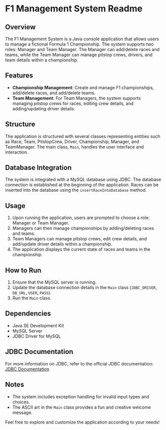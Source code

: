 # F1 Management System Readme

## Overview
The F1 Management System is a Java console application that allows users to manage a fictional Formula 1 Championship. The system supports two roles: Manager and Team Manager. The Manager can add/delete races and teams, while the Team Manager can manage pitstop crews, drivers, and team details within a championship.

## Features
- **Championship Management**: Create and manage F1 championships, add/delete races, and add/delete teams.
- **Team Management**: For Team Managers, the system supports managing pitstop crews for races, editing crew details, and adding/updating driver details.

## Structure
The application is structured with several classes representing entities such as Race, Team, PitstopCrew, Driver, Championship, Manager, and TeamManager. The main class, `Main`, handles the user interface and interaction.

## Database Integration
The system is integrated with a MySQL database using JDBC. The database connection is established at the beginning of the application. Races can be inserted into the database using the `insertRaceIntoDatabase` method.

## Usage
1. Upon running the application, users are prompted to choose a role: Manager or Team Manager.
2. Managers can then manage championships by adding/deleting races and teams.
3. Team Managers can manage pitstop crews, edit crew details, and add/update driver details within a championship.
4. The application displays the current state of races and teams in the championship.

## How to Run
1. Ensure that the MySQL server is running.
2. Update the database connection details in the `Main` class (`JDBC_DRIVER`, `DB_URL`, `USER`, `PASS`).
3. Run the `Main` class.

## Dependencies
- Java SE Development Kit
- MySQL Server
- JDBC Driver for MySQL

## JDBC Documentation
For more information on JDBC, refer to the official JDBC documentation: [JDBC Documentation](https://docs.oracle.com/en/java/javase/14/docs/api/java.sql/java/sql/package-summary.html)

## Notes
- The system includes exception handling for invalid input types and choices.
- The ASCII art in the `Main` class provides a fun and creative welcome message.

Feel free to explore and customize the application according to your needs!
